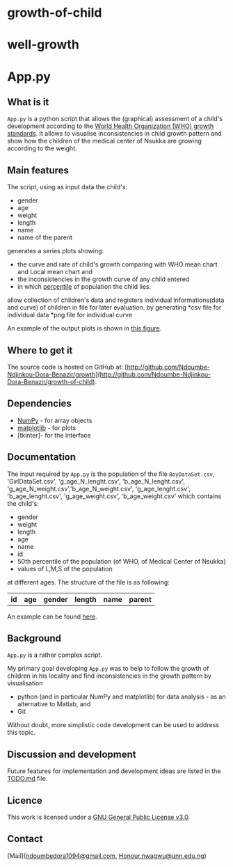 # growth-of-child
# well-growth
App.py
===============

What is it
----------
`App.py` is a python script that allows the (graphical) assessment of a child's development according to the [World Health Organization (WHO) growth standards](http://www.cdc.gov/growthcharts/who_charts.htm).
It allows to visualise inconsistencies in child growth pattern and show how the children of the medical center of Nsukka are growing according to the weight.

Main features
-------------

The script, using as input data the child's:
* gender
* age
* weight
* length
* name
* name of the parent
 
generates a series plots showing:
 * the curve and rate of child's growth comparing with WHO mean chart and Local mean chart and
 * the inconsistencies in the growth curve of any child entered
 * in which [percentile](http://en.wikipedia.org/wiki/Percentile) of population the child lies.

allow collection of children's data and registers individual informations(data and curve) of children in file for later evaluation.
by generating
 *csv file for individual data
 *png file for individual curve

An example of the output plots is shown in [this figure](http://github.com/Ndoumbe-Ndjinkou-Dora-Benazir/growth-of-child/tree/master/Data/Girls/curve2.png).

Where to get it
---------------

The source code is hosted on GitHub at: [http://github.com/Ndoumbe-Ndjinkou-Dora-Benazir/growth](http://github.com/Ndoumbe-Ndjinkou-Dora-Benazir/growth-of-child).

Dependencies
------------

* [NumPy](http://www.numpy.org) - for array objects 
* [matplotlib](http://matplotlib.org) - for plots
* [tkinter]- for the interface

Documentation
-------------

The input required by `App.py` is the population of the file `BoyDataSet.csv`, 'GirlDataSet.csv', 'g_age_N_lenght.csv', 'b_age_N_lenght.csv',
'g_age_N_weight.csv','b_age_N_weight.csv', 'g_age_lenght.csv', 'b_age_lenght.csv', 'g_age_weight.csv', 'b_age_weight.csv' which contains the child's:

* gender
* weight
* length
* age
* name
* id
* 50th percentile of the population (of WHO, of Medical Center of Nsukka)
* values of L,M,S of the population 
 

at different ages. 
The structure of the file is as following:

<table>
  <tr>
      <th>id</th><th>age</th><th>gender</th><th>length</th><th>name</th><th>parent</th>
  </tr>
</table>

An example can be found [here](http://github.com/Ndoumbe-Ndjinkou-Dora-Benazir/growth-of-child/tree/master/Data/BoyDataSet.csv). 


Background
----------
 
`App.py` is a rather complex script. 

My primary goal developing `App.py`  was to help to follow the growth of children in his locality and find inconsistencies in the 
growth pattern by visualisation 
* python (and in particular NumPy and matplotlib) for data analysis - as an alternative to Matlab, and
* Git 

Without doubt, more simplistic code development can be used to address this topic. 

Discussion and development
--------------------------

Future features for implementation and development ideas are listed in the [TODO.md](http://github.com/Ndoumbe-Ndjinkou-Dora-Benazir/growth-of-child/tree/master/TODO.md) file.

Licence
-------

This work is licensed under a [GNU General Public License v3.0](https://fsf.org/).

Contact
-------

[Mail](ndoumbedora1094@gmail.com, Honour.nwagwu@unn.edu.ng)



